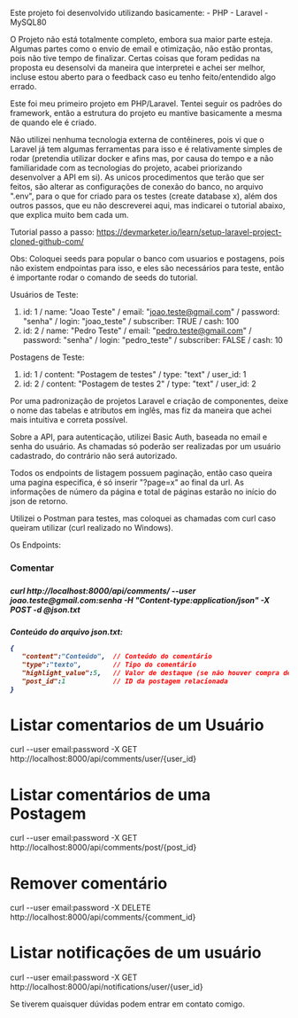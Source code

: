 Este projeto foi desenvolvido utilizando basicamente:
    - PHP 
    - Laravel 
    - MySQL80 

O Projeto não está totalmente completo, embora sua maior parte esteja. Algumas partes como o envio de email e otimização, não estão prontas, pois não tive tempo de finalizar. Certas coisas que foram pedidas na proposta eu desensolvi da maneira que interpretei e achei ser melhor, incluse estou aberto para o feedback caso eu tenho feito/entendido algo errado.

Este foi meu primeiro projeto em PHP/Laravel. Tentei seguir os padrões do framework, então a estrutura do projeto eu mantive basicamente a mesma de quando ele é criado.

Não utilizei nenhuma tecnologia externa de contêineres, pois vi que o Laravel já tem algumas ferramentas para isso e é relativamente simples de rodar (pretendia utilizar docker e afins mas, por causa do tempo e a não familiaridade com as tecnologias do projeto, acabei priorizando desenvolver a API em si). As unicos procedimentos que terão que ser feitos, são alterar as configurações de conexão do banco, no arquivo ".env", para o que for criado para os testes (create database x), além dos outros passos, que eu não descreverei aqui, mas indicarei o tutorial abaixo, que explica muito bem cada um.

Tutorial passo a passo: https://devmarketer.io/learn/setup-laravel-project-cloned-github-com/

Obs: Coloquei seeds para popular o banco com usuarios e postagens, pois não existem endpointas para isso, e eles são necessários para teste, então é importante rodar o comando de seeds do tutorial.

Usuários de Teste:
1. id: 1 / name: "Joao Teste" / email: "joao.teste@gmail.com" / password: "senha" / login: "joao_teste" / subscriber: TRUE / cash: 100 
2. id: 2 / name: "Pedro Teste" / email: "pedro.teste@gmail.com" / password: "senha" / login: "pedro_teste" / subscriber: FALSE / cash: 10 

Postagens de Teste:
1. id: 1 / content: "Postagem de testes" / type: "text" / user_id: 1
2. id: 2 / content: "Postagem de testes 2" / type: "text" / user_id: 2

Por uma padronização de projetos Laravel e criação de componentes, deixe o nome das tabelas e atributos em inglês, mas fiz da maneira que achei mais intuitiva e correta possível.

Sobre a API, para autenticação, utilizei Basic Auth, baseada no email e senha do usuário. As chamadas só poderão ser realizadas por um usuário cadastrado, do contrário não será autorizado.

Todos os endpoints de listagem possuem paginação, então caso queira uma pagina especifica, é só inserir "?page=x" ao final da url. As informações de número da página e total de páginas estarão no início do json de retorno. 

Utilizei o Postman para testes, mas coloquei as chamadas com curl caso queiram utilizar (curl realizado no Windows).

Os Endpoints:

<h3>Comentar<h3>
<h5>
curl http://localhost:8000/api/comments/ --user joao.teste@gmail.com:senha -H "Content-type:application/json" -X POST -d @json.txt
<h5>

Conteúdo do arquivo json.txt:
```json
{
   "content":"Conteúdo",  // Conteúdo do comentário
   "type":"texto",        // Tipo do comentário
   "highlight_value":5,   // Valor de destaque (se não houver compra de destaque, passar 0)
   "post_id":1            // ID da postagem relacionada
}
```

# Listar comentarios de um Usuário
curl --user email:password -X GET http://localhost:8000/api/comments/user/{user_id}

# Listar comentários de uma Postagem
curl --user email:password -X GET http://localhost:8000/api/comments/post/{post_id}

# Remover comentário
curl --user email:password -X DELETE http://localhost:8000/api/comments/{comment_id}

# Listar notificações de um usuário
curl --user email:password -X GET http://localhost:8000/api/notifications/user/{user_id}

Se tiverem quaisquer dúvidas podem entrar em contato comigo.
